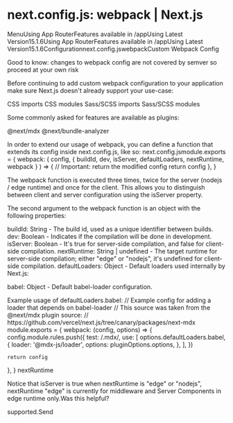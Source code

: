 # next.config.js: webpack | Next.js

<p>MenuUsing App RouterFeatures available in /appUsing Latest Version15.1.6Using App RouterFeatures available in /appUsing Latest Version15.1.6Configurationnext.config.jswebpackCustom Webpack Config</p>
<p>Good to know: changes to webpack config are not covered by semver so proceed at your own risk</p>
<p>Before continuing to add custom webpack configuration to your application make sure Next.js doesn't already support your use-case:</p>
<p>CSS imports
CSS modules
Sass/SCSS imports
Sass/SCSS modules</p>
<p>Some commonly asked for features are available as plugins:</p>
<p>@next/mdx
@next/bundle-analyzer</p>
<p>In order to extend our usage of webpack, you can define a function that extends its config inside next.config.js, like so:
next.config.jsmodule.exports = {
webpack: (
config,
{ buildId, dev, isServer, defaultLoaders, nextRuntime, webpack }
) =&gt; {
// Important: return the modified config
return config
},
}</p>
<p>The webpack function is executed three times, twice for the server (nodejs / edge runtime) and once for the client. This allows you to distinguish between client and server configuration using the isServer property.</p>
<p>The second argument to the webpack function is an object with the following properties:</p>
<p>buildId: String - The build id, used as a unique identifier between builds.
dev: Boolean - Indicates if the compilation will be done in development.
isServer: Boolean - It's true for server-side compilation, and false for client-side compilation.
nextRuntime: String | undefined - The target runtime for server-side compilation; either &quot;edge&quot; or &quot;nodejs&quot;, it's undefined for client-side compilation.
defaultLoaders: Object - Default loaders used internally by Next.js:</p>
<p>babel: Object - Default babel-loader configuration.</p>
<p>Example usage of defaultLoaders.babel:
// Example config for adding a loader that depends on babel-loader
// This source was taken from the @next/mdx plugin source:
// https://github.com/vercel/next.js/tree/canary/packages/next-mdx
module.exports = {
webpack: (config, options) =&gt; {
config.module.rules.push({
test: /.mdx/,
use: [
options.defaultLoaders.babel,
{
loader: '@mdx-js/loader',
options: pluginOptions.options,
},
],
})</p>
<pre><code>return config
</code></pre>
<p>},
}
nextRuntime</p>
<p>Notice that isServer is true when nextRuntime is &quot;edge&quot; or &quot;nodejs&quot;, nextRuntime &quot;edge&quot; is currently for middleware and Server Components in edge runtime only.Was this helpful?</p>
<p>supported.Send</p>
